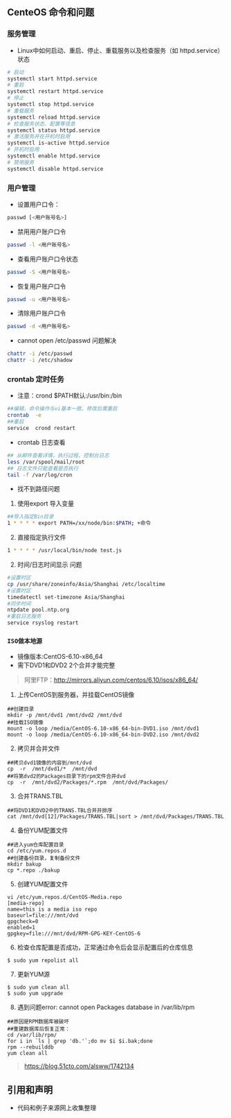 ## CenteOS 命令和问题
### 服务管理
- Linux中如何启动、重启、停止、重载服务以及检查服务（如 httpd.service）状态 
```bash
# 启动
systemctl start httpd.service
# 重启
systemctl restart httpd.service
# 停止
systemctl stop httpd.service
# 重载服务
systemctl reload httpd.service
# 检查服务状态、配置等信息
systemctl status httpd.service
# 激活服务并在开机时启用
systemctl is-active httpd.service
# 开机时启用
systemctl enable httpd.service
# 禁用服务
systemctl disable httpd.service
```

### 用户管理

- 设置用户口令：
```bash
passwd [<用户账号名>]
```

- 禁用用户账户口令
```bash
passwd -l <用户账号名>
```

- 查看用户账户口令状态
```bash
passwd -S <用户账号名>
```

- 恢复用户账户口令
```bash
passwd -u <用户账号名>
```

- 清除用户账户口令
```bash
passwd -d <用户账号名>
```

- cannot open /etc/passwd 问题解决
```bash
chattr -i /etc/passwd
chattr -i /etc/shadow
```

### crontab 定时任务
- 注意：crond $PATH默认:/usr/bin:/bin
```bash
##编辑，命令操作与vi基本一致，修改后需重启
crontab  -e
##重启
service  crond restart
```

- crontab 日志查看
```bash
## 从邮件查看详情，执行过程、控制台日志
less /var/spool/mail/root
## 日志文件只能查看是否执行
tail -f /var/log/cron
```

- 找不到路径问题
1. 使用export 导入变量
```bash
##导入指定Bin目录
1 * * * * export PATH=/xx/node/bin:$PATH; +命令
```

2. 直接指定执行文件
```bash
1 * * * * /usr/local/bin/node test.js
```

2. 时间/日志时间显示 问题
```bash
#设置时区
cp /usr/share/zoneinfo/Asia/Shanghai /etc/localtime
#设置时区
timedatectl set-timezone Asia/Shanghai
#同步时间
ntpdate pool.ntp.org
#重启日志服务
service rsyslog restart
```

###  `ISO做本地源`
- 镜像版本:CentOS-6.10-x86_64
- 需下DVD1和DVD2 2个合并才能完整
>阿里FTP：http://mirrors.aliyun.com/centos/6.10/isos/x86_64/

1. 上传CentOS到服务器，并挂载CentOS镜像
```shell
##创建目录
mkdir -p /mnt/dvd1 /mnt/dvd2 /mnt/dvd
##挂载ISO镜像
mount -o loop /media/CentOS-6.10-x86_64-bin-DVD1.iso /mnt/dvd1
mount -o loop /media/CentOS-6.10-x86_64-bin-DVD2.iso /mnt/dvd2
```

2. 拷贝并合并文件
```shell
##拷贝dvd1镜像的内容到/mnt/dvd
cp  -r  /mnt/dvd1/*  /mnt/dvd
##将第dvd2的Packages目录下的rpm文件合并dvd
cp  -r  /mnt/dvd2/Packages/*.rpm  /mnt/dvd/Packages/
```

3. 合并TRANS.TBL
```shell
##将DVD1和DVD2中的TRANS.TBL合并并排序
cat /mnt/dvd[12]/Packages/TRANS.TBL|sort > /mnt/dvd/Packages/TRANS.TBL
```

4. 备份YUM配置文件
```shell
##进入yum仓库配置目录
cd /etc/yum.repos.d
##创建备份目录，复制备份文件
mkdir bakup
cp *.repo ./bakup
```

5. 创建YUM配置文件
```shell
vi /etc/yum.repos.d/CentOS-Media.repo
[media-repo]
name=this is a media iso repo
baseurl=file:///mnt/dvd
gpgcheck=0
enabled=1
gpgkey=file:///mnt/dvd/RPM-GPG-KEY-CentOS-6
```

6. 检查仓库配置是否成功，正常通过命令后会显示配置后的仓库信息
```shell
$ sudo yum repolist all
```

7. 更新YUM源
```shell
$ sudo yum clean all
$ sudo yum upgrade
```
8. 遇到问题error: cannot open Packages database in /var/lib/rpm
```shell
##原因是RPM数据库被破坏
##重建数据库后恢复正常：
cd /var/lib/rpm/
for i in `ls | grep 'db.'`;do mv $i $i.bak;done
rpm --rebuilddb
yum clean all
```
>https://blog.51cto.com/alsww/1742134

## 引用和声明
- 代码和例子来源网上收集整理
